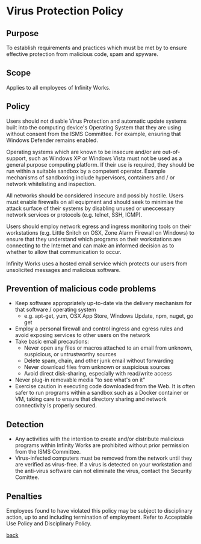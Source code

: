 # Virus Protection Policy

## Purpose

To establish requirements and practices which must be met by to ensure effective protection from malicious code, spam and spyware.

## Scope

Applies to all employees of Infinity Works.

## Policy

Users should not disable Virus Protection and automatic update systems built into the computing device's Operating System that they are using without consent from the ISMS Committee. For example, ensuring that Windows Defender remains enabled.

Operating systems which are known to be insecure and/or are out-of-support, such as Windows XP or Windows Vista must not be used as a general purpose computing platform. If their use is required, they should be run within a suitable sandbox by a competent operator. Example mechanisms of sandboxing include hypervisors, containers and / or network whitelisting and inspection.

All networks should be considered insecure and possibly hostile. Users must enable firewalls on all equipment and should seek to minimise the attack surface of their systems by disabling unused or uneccessary network services or protocols (e.g. telnet, SSH, ICMP).

Users should employ network egress and ingress monitoring tools on their workstations (e.g. Little Snitch on OSX, Zone Alarm Firewall on Windows) to ensure that they understand which programs on their workstations are connecting to the Internet and can make an informed decision as to whether to allow that communication to occur.

Infinity Works uses a hosted email service which protects our users from unsolicited messages and malicious software.

## Prevention of malicious code problems

* Keep software appropriately up-to-date via the delivery mechanism for that software / operating system
  * e.g. apt-get, yum, OSX App Store, Windows Update, npm, nuget, go get
* Employ a personal firewall and control ingress and egress rules and avoid exposing services to other users on the network
* Take basic email precautions:
   * Never open any files or macros attached to an email from unknown, suspicious, or untrustworthy sources
   * Delete spam, chain, and other junk email without forwarding
   * Never download files from unknown or suspicious sources
   * Avoid direct disk-sharing, especially with read/write access
* Never plug-in removable media "to see what's on it"
* Exercise caution in executing code downloaded from the Web. It is often safer to run programs within a sandbox such as a Docker container or VM, taking care to ensure that directory sharing and network connectivity is properly secured.

## Detection

* Any activities with the intention to create and/or distribute malicious programs within Infinity Works are prohibited without prior permission from the ISMS Committee.
* Virus-infected computers must be removed from the network until they are verified as virus-free. If a virus is detected on your workstation and the anti-virus software can not eliminate the virus, contact the Security Comittee.

## Penalties

Employees found to have violated this policy may be subject to disciplinary action, up to and including termination of employment. Refer to Acceptable Use Policy and Disciplinary Policy.

[back](../README.md#a-z-policies)
